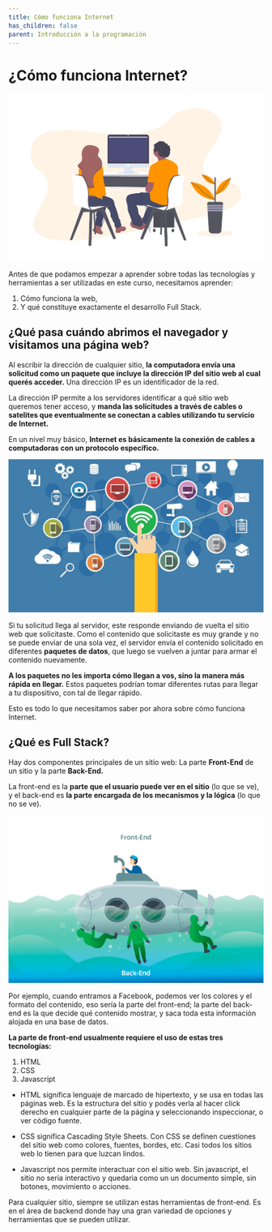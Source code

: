 ```yaml
---
title: Cómo funciona Internet
has_children: false
parent: Introducción a la programación
---
```


# ¿Cómo funciona Internet?
![internet](images/internet.png)

Antes de que podamos empezar a aprender sobre todas las tecnologías y herramientas a ser utilizadas en este curso, necesitamos aprender:

1. Cómo funciona la web, 
2. Y qué constituye exactamente el desarrollo Full Stack.

## ¿Qué pasa cuándo abrimos el navegador y visitamos una página web?

Al escribir la dirección de cualquier sitio, **la computadora envía una solicitud como un paquete que incluye la dirección IP del sitio web al cual querés acceder.** Una dirección IP es un identificador de la red. 

La dirección IP permite a los servidores identificar a qué sitio web queremos tener acceso, y **manda las solicitudes a través de cables o satelites que eventualmente se conectan a cables utilizando tu servicio de Internet.**

En un nivel muy básico, **Internet es básicamente la conexión de cables a computadoras con un protocolo específico.** 

![navegador](images/navegador.jpeg)

Si tu solicitud llega al servidor, este responde enviando de vuelta el sitio web que solicitaste. Como el contenido que solicitaste es muy grande y no se puede enviar de una sola vez, el servidor envía el contenido solicitado en diferentes **paquetes de datos**, que luego se vuelven a juntar para armar el contenido nuevamente.

**A los paquetes no les importa cómo llegan a vos, sino la manera más rápida en llegar.** Estos paquetes podrían tomar diferentes rutas para llegar a tu dispositivo, con tal de llegar rápido.

Esto es todo lo que necesitamos saber por ahora sobre cómo funciona Internet.

## ¿Qué es Full Stack?

Hay dos componentes principales de un sitio web: La parte **Front-End** de un sitio y la parte **Back-End.** 

La front-end es la **parte que el usuario puede ver en el sitio** (lo que se ve), y el back-end es **la parte encargada de los mecanismos y la lógica** (lo que no se ve).

![front-vs-back](images/frontend-vs-backend.png)

Por ejemplo, cuando entramos a Facebook, podemos ver los colores y el formato del contenido, eso sería la parte del front-end; la parte del back-end es la que decide qué contenido mostrar, y saca toda esta información alojada en una base de datos. 

**La parte de front-end usualmente requiere el uso de estas tres tecnologías:**
1. HTML
2. CSS
3. Javascript

* HTML significa lenguaje de marcado de hipertexto, y se usa en todas las páginas web. Es la estructura del sitio y podés verla al hacer click derecho en cualquier parte de la página y seleccionando inspeccionar, o ver código fuente.

* CSS significa Cascading Style Sheets. Con CSS se definen cuestiones del sitio web como colores, fuentes, bordes, etc. Casi todos los sitios web lo tienen para que luzcan lindos.

* Javascript nos permite interactuar con el sitio web. Sin javascript, el sitio no seria interactivo y quedaria como un un documento simple, sin botones, movimiento o acciones. 

Para cualquier sitio, siempre se utilizan estas herramientas de front-end. Es en el área de backend donde hay una gran variedad de opciones y herramientas que se pueden utilizar. 





